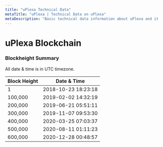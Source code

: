 ```yaml
---
title: "uPlexa Technical Data"
metaTitle: "uPlexa | Technical Data on uPlexa"
metaDescription: "Basic technical data information about uPlexa and it's ecosystem"
---
```


# uPlexa Blockchain

### Blockheight Summary

All date & time is in UTC timezone.

| Block Height |     Date & Time     |
| :---         |        :----:       |
| 1            | 2018-10-23 18:23:18 |
| 100,000      | 2019-02-02 14:32:19 |
| 200,000      | 2019-06-21 05:51:11 |
| 300,000      | 2019-11-07 09:53:30 |
| 400,000      | 2020-03-25 07:03:37 |
| 500,000      | 2020-08-11 01:11:23 |
| 600,000      | 2020-12-28 00:48:57 |